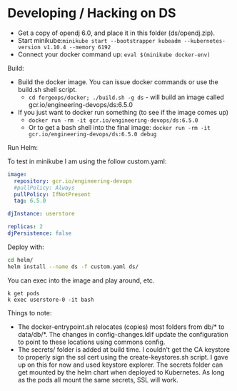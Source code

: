 # Developing / Hacking on DS

* Get a copy of opendj 6.0, and place it in this folder (ds/opendj.zip). 
* Start minikube:`minikube start --bootstrapper kubeadm --kubernetes-version v1.10.4 --memory 6192`
* Connect your docker command up:  `eval $(minikube docker-env)`

Build:

* Build the docker image. You can issue docker commands or use the build.sh shell script.
    * `cd forgeops/docker; ./build.sh -g ds`  - will  build an image called gcr.io/engineering-devops/ds:6.5.0
* If you just want to docker run something (to see if the image comes up)
    * `docker run -rm -it gcr.io/engineering-devops/ds:6.5.0` 
    * Or to get a bash shell into the final image:  `docker run -rm -it gcr.io/engineering-devops/ds:6.5.0 debug` 


Run Helm:

To test in minikube I am using the follow custom.yaml:

```yaml
image:
  repository: gcr.io/engineering-devops
  #pullPolicy: Always
  pullPolicy: IfNotPresent
  tag: 6.5.0

djInstance: userstore

replicas: 2
djPersistence: false
```

Deploy with:

```sh
cd helm/
helm install --name ds -f custom.yaml ds/
```

You can exec into the image and play around, etc. 
```
k get pods 
k exec userstore-0 -it bash
```

Things to note:

* The docker-entrypoint.sh relocates (copies) most folders from db/* to data/db/*. The changes in config-changes.ldif update the configuration to point to these locations using commons config.
* The secrets/ folder is added at build time. I couldn't get the CA keystore to properly sign the ssl cert using the create-keystores.sh script. I gave up on this for now and used keystore explorer. The secrets folder can get mounted by the helm chart when deployed to Kubernetes. As long as the pods all mount the same secrets, SSL will work.

